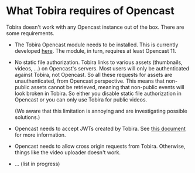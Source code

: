 # What Tobira requires of Opencast

Tobira doesn't work with any Opencast instance out of the box.
There are some requirements.

- The Tobira Opencast module needs to be installed.
  This is currently developed [here](https://github.com/elan-ev/opencast-tobira).
  The module, in turn, requires at least Opencast 11.

- No static file authorization.
  Tobira links to various assets (thumbnails, videos, ...) on Opencast's servers.
  Most users will only be authenticated against Tobira, not Opencast.
  So all these requests for assets are unauthenticated, from Opencast perspective.
  This means that non-public assets cannot be retrieved, meaning that non-public events will look broken in Tobira.
  So either you disable static file authorization in Opencast or you can only use Tobira for public videos.

  (We aware that this limitation is annoying and are investigating possible solutions.)

- Opencast needs to accept JWTs created by Tobira.
  See [this document](./auth/jwt.md) for more information.

- Opencast needs to allow cross origin requests from Tobira.
  Otherwise, things like the video uploader doesn't work.

- ... (list in progress)
